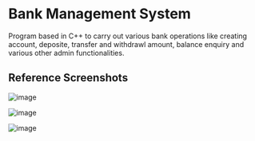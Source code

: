 # Bank Management System

Program based in C++ to carry out various bank operations like creating account, deposite, transfer and withdrawl amount, balance enquiry and various other admin functionalities.

## Reference Screenshots

![image](https://user-images.githubusercontent.com/77978729/144290203-144ea0a6-c27f-4a94-a9fb-9744117fa5c0.png)

![image](https://user-images.githubusercontent.com/77978729/144289860-7b79678e-f162-4808-838d-84453098a211.png)

![image](https://user-images.githubusercontent.com/77978729/144290371-aee0b7d7-ba40-4d74-9d8c-5e98701a9bca.png)

